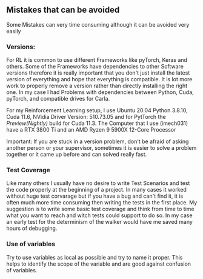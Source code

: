 ## Mistakes that can be avoided
Some Mistakes can very time consuming although it can be avoided very easily
### Versions:
For RL it is common to use different Frameworks like pyTorch, Keras and others. Some of the Frameworks have dependencies to other Software versions therefore it is really important that you don't just install the latest version of everything and hope that everything is compatible. 
It is lot more work to properly remove a version rather than directly installing the right one. 
In my case I had Problems with dependencies between Python, Cuda, pyTorch, and compatible drives for Carla. 

For my Reinforcement Learning setup, I use Ubuntu 20.04 Python 3.8.10, Cuda 11.6, NVidia Driver Version: 510.73.05 and for PytTorch the *Preview(Nightly)* build for Cuda 11.3.
The Computer that I use (imech031) have a RTX 3800 Ti and an AMD Ryzen 9 5900X 12-Core Processor

Important: If you are stuck in a version problem, don't be afraid of asking another person or your supervisor, sometimes it is easier to solve a problem together or it came up before and can solved really fast. 


### Test Coverage 
Like many others I usually have no desire to write Test Scenarios and test the code properly at the beginning of a project. In many cases it worked without huge test corvarage but if you have a bug and can't find it, it is often much more time consuming then writing the tests in the first place. 
My suggestion is to write some basic test coverage and think from time to time what you want to reach and witch tests could support to do so. 
In my case an early test for the determinism of the walker would have me saved many hours of debugging. 

### Use of variables
Try to use variables as local as possible and try to name it proper. This helps to identify the scope of the variable and are good against confusion of variables.  
